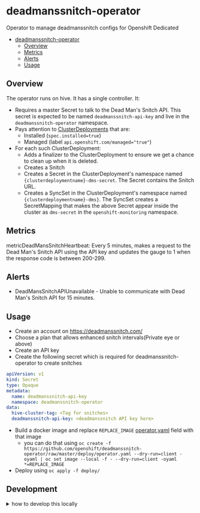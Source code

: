 # deadmanssnitch-operator

Operator to manage deadmanssnitch configs for Openshift Dedicated

- [deadmanssnitch-operator](#deadmanssnitch-operator)
  - [Overview](#overview)
  - [Metrics](#metrics)
  - [Alerts](#alerts)
  - [Usage](#usage)

## Overview

The operator runs on hive. It has a single controller. It:

- Requires a master Secret to talk to the Dead Man's Snitch API.
  This secret is expected to be named `deadmanssnitch-api-key` and live in the `deadmanssnitch-operator` namespace.
- Pays attention to [ClusterDeployments](https://github.com/openshift/hive/blob/master/config/crds/hive.openshift.io_clusterdeployments.yaml) that are:
  - Installed (`spec.installed=true`)
  - Managed (label `api.openshift.com/managed="true"`)
- For each such ClusterDeployment:
  - Adds a finalizer to the ClusterDeployment to ensure we get a chance to clean up when it is deleted.
  - Creates a Snitch
  - Creates a Secret in the ClusterDeployment's namespace named `{clusterdeploymentname}-dms-secret`.
    The Secret contains the Snitch URL.
  - Creates a SyncSet in the ClusterDeployment's namespace named `{clusterdeploymentname}-dms}`.
    The SyncSet creates a SecretMapping that makes the above Secret appear inside the cluster as `dms-secret` in the `openshift-monitoring` namespace.

## Metrics

metricDeadMansSnitchHeartbeat: Every 5 minutes, makes a request to the Dead Man's Snitch API using the API key and updates the gauge to 1 when the response code is between 200-299.

## Alerts

- DeadMansSnitchAPIUnavailable - Unable to communicate with Dead Man's Snitch API for 15 minutes.

## Usage

- Create an account on <https://deadmanssnitch.com/>
- Choose a plan that allows enhanced snitch intervals(Private eye or above)
- Create an API key
- Create the following secret which is required for deadmanssnitch-operator to create snitches

```yaml
apiVersion: v1
kind: Secret
type: Opaque
metadata:
  name: deadmanssnitch-api-key
  namespace: deadmanssnitch-operator
data:
  hive-cluster-tag: <Tag for snitches>
  deadmanssnitch-api-key: <deadmanssnitch API key here>
```

- Build a docker image and replace `REPLACE_IMAGE` [operator.yaml](deploy/operator.yaml) field with that image
  - you can do that using `oc create -f https://github.com/openshift/deadmanssnitch-operator/raw/master/deploy/operator.yaml --dry-run=client -oyaml | oc set image --local -f - --dry-run=client -oyaml *=REPLACE_IMAGE`
- Deploy using `oc apply -f deploy/`

## Development

<details>
  <summary> how to develop this locally</summary>
    <p>

### Set up local OpenShift cluster

Methods include:

- [MiniShift](https://github.com/minishift/minishift)
- [Code Ready Containers](https://developers.redhat.com/products/codeready-containers/overview)
- [Integration OpenShift Cluster Manager](https://qaprodauth.cloud.redhat.com/openshift/?env=integration)

### Deploy dependencies

[Hive](https://github.com/openshift/hive/) CRDs need to be installed on the cluster.

Clone [hive repo](https://github.com/openshift/hive/) and run

```terminal
git clone https://github.com/openshift/hive.git
oc apply -f hive/config/crds
```

Install the `DeadMansSnitchIntegration` CRD, create the operator namespace and other operator dependencies:

```terminal
oc apply -f deploy/crds/deadmanssnitch.managed.openshift.io_deadmanssnitchintegrations.yaml
oc new-project deadmanssnitch-operator
oc apply -f deploy/role.yaml
oc apply -f deploy/service_account.yaml
oc apply -f deploy/role_binding.yaml
```

Create a secret which will contain the DeadMansSnitch API Key and Hive Cluster Tag.

You will require an API Key signed up to a DeadMansSnitch plan that allows for enhanced snitch intervals (the "Private Eye" plan). You can alternatively test the `deadmanssnitch-oeprator` by signing up to the free tier DeadMansSnitch plan (limited to 1 snitch), but doing so will require you to customize the snitch interval from `15_minute` to `hourly`. This can be performed in [deadmanssnitchintegration_controller.go](pkg/controller/deadmanssnitchintegration/deadmanssnitchintegration_controller.go)

Adjust the example below and apply the file with `oc apply -f <file>`. Note that the values for `hive-cluster-tag` and `deadmanssnitch-api-key` need to be base64 encoded. This can be performed using `echo -n <text> | base64`.

```yaml
apiVersion: v1
kind: Secret
type: Opaque
metadata:
  name: deadmanssnitch-api-key
  namespace: deadmanssnitch-operator
data:
  hive-cluster-tag: <value>
  deadmanssnitch-api-key: <value>
```

### Define a DeadMansSnitchIntegration

Create a `DeadMansSnitchIntegration` CR which will be used to identify clusters to apply DMS to.

The example below will target `clusterdeployment`s that have a `api.openshift.com/test` label set to `"true"`. Apply it using `oc apply -f <file>`.

```yaml
apiVersion: deadmanssnitch.managed.openshift.io/v1alpha1
kind: DeadmansSnitchIntegration
metadata:
  finalizers:
  - dms.managed.openshift.io/deadmanssnitch-osd
  name: test-dmsi
  namespace: deadmanssnitch-operator
spec:
  clusterDeploymentSelector:
    matchExpressions:
    - key: api.openshift.com/test
      operator: In
      values:
      - "true"
  dmsAPIKeySecretRef:
    name: deadmanssnitch-api-key
    namespace: deadmanssnitch-operator
  snitchNamePostFix: "test"
  tags:
  - test
  targetSecretRef:
    name: dms-secret-test
    namespace: openshift-monitoring
```

### Run the operator

```terminal
export OPERATOR_NAME=deadmanssnitch-operator
go run main.go
```

### Create Clusterdeployment

You can create a dummy ClusterDeployment by copying a real one from an active hive

```terminal
real-hive$ oc get cd -n <namespace> <cdname> -o yaml > /tmp/fake-clusterdeployment.yaml

...

$ oc create namespace fake-cluster-namespace
$ oc apply -f /tmp/fake-clusterdeployment.yaml
```

`deadmanssnitch-operator` doesn't start reconciling clusters until the `clusterdeployment`'s `spec.installed` is set to `true`. If present, set `spec.installed` to true.

```terminal
oc edit clusterdeployment fake-cluster -n fake-cluster-namespace
```

Ensure that the ClusterDeployment is labelled with the label from your `DMSI`'s `clusterDeploymentSelector` clause.

Using the example from earlier:

```terminal
oc label clusterdeployment -n <namespace> <cdname> api.openshift.com/test=true
```

### Delete ClusterDeployment

To trigger `deadmanssnitch-operator` to remove the service in DeadMansSnitch, you can either delete the `clusterdeployment` or remove the `clusterDeploymentSelector` label:

```terminal
oc delete clusterdeployment fake-cluster -n fake-cluster-namespace
```

If deleting the `clusterdeployment`, you may need to remove dangling finalizers from the `clusterdeployment` object.

```terminal
oc edit clusterdeployment fake-cluster -n fake-cluster-namespace
```

</p>
</details>
